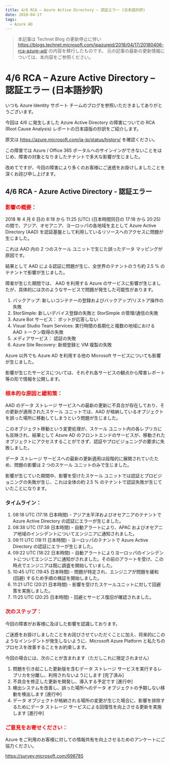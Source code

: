 ```yaml
---
title: 4/6 RCA – Azure Active Directory – 認証エラー (日本語抄訳)
date: 2018-04-17
tags:
  - Azure AD
---
```


> 本記事は Technet Blog の更新停止に伴い https://blogs.technet.microsoft.com/jpazureid/2018/04/17/20180406-rca-azure-ad/ の内容を移行したものです。
> 元の記事の最新の更新情報については、本内容をご参照ください。

# 4/6 RCA – Azure Active Directory – 認証エラー (日本語抄訳)

いつも Azure Identity サポート チームのブログを参照いただきましてありがとうございます。

今回は 4/6 に発生しました Azure Active Directory の障害についての RCA (Root Cause Analysis) レポートの日本語版の抄訳をご紹介します。

原文は https://azure.microsoft.com/ja-jp/status/history/ を確認ください。

この障害では Azure / Office 365 ポータルへのサインインができないことをはじめ、障害の対象となりましたテナントで多大な影響が生じました。

改めてですが、今回の障害により多くのお客様にご迷惑をお掛けしましたことを深くお詫び申し上げます。

## 4/6 RCA - Azure Active Directory - 認証エラー

### <span style="color: red; ">影響の概要：</span>

2018 年 4 月 6 日の 8:18 から 11:25 (UTC) (日本時間同日の 17:18 から 20:25) の間で、アジア、オセアニア、ヨーロッパの各地域を主として Azure Active Directory (AAD) を認証基盤として利用しているリソースへのアクセスに問題が生じました。

これは AAD 内の 2 つのスケール ユニットで生じた誤ったデータ マッピングが原因です。

結果として AAD による認証に問題が生じ、全世界のテナントのうち約 2.5 % のテナントで影響が生じました。

障害が生じた期間では、 AAD を利用する Azure のサービスに影響が生じましたが、具体的には次のようなサービスで問題が発生した可能性があります。

1. バックアップ: 新しいコンテナーの登録およびバックアップ/リストア操作の失敗
2. StorSimple: 新しいデバイス登録の失敗と StorSimple の管理/通信の失敗
3. Azure Bot サービス： ボットが応答しない
4. Visual Studio Team Services: 実行時間の長期化と複数の地域における AAD トークン取得の失敗
5. メディアサービス： 認証の失敗
6. Azure Site Recovery: 新規登録と VM 複製の失敗

Azure 以外でも Azure AD を利用する他の Microsoft サービスについても影響が生じました。

影響が生じたサービスについては、それぞれ各サービスの観点から障害レポート等の形で情報を公開します。

### <span style="color: red; ">根本的な原因と緩和策：</span>

AAD のデータ ストレージ サービスへの最新の更新に不具合が存在しており、その更新が適用されたスケール ユニットでは、AAD が格納しているオブジェクトを誤った場所に移動してしまうという問題が生じました。 

このオブジェクト移動という変更処理が、スケール ユニット内の各レプリカにも反映され、結果として Azure AD のフロントエンドのサービスが、移動されたオブジェクトにアクセスすることができず、認証やプロビジョニングの要求に失敗しました。 

データ ストレージ サービスへの最新の更新適用は段階的に展開されていたため、問題の影響は 2 つのスケール ユニットのみで生じました。 

影響が生じていた期間中、影響を受けたスケール ユニットでは認証とプロビジョニングの失敗が生じ、これは全体の約 2.5 % のテナントで認証失敗が生じていたことになります。

### タイムライン：

1. 08:18 UTC (17:18 日本時間) - アジア太平洋およびオセアニアのテナントで Azure Active Directory の認証にエラーが生じました。
2. 08:38 UTC (17:38 日本時間) - 自動アラートにより、APAC およびオセアニア地域のインシデントについてエンジニアに通知されました。
3. 09:11 UTC (18:11 日本時間) - ヨーロッパのテナントで Azure Active Directory の認証にエラーが生じました。
4. 09:22 UTC (18:22 日本時間) - 自動アラートによりヨーロッパのインシデントについてエンジニアに通知がされました。その前のアラートを受け、この時点でエンジニアは既に調査を開始していました。
5. 10:45 UTC (19:45 日本時間) - 問題が特定され、エンジニアが問題を緩和 (回避) するため手順の検証を開始しました。
6. 11:21 UTC (20:21 日本時間) - 影響を受けたスケールユニットに対して回避策を実施しました。
7. 11:25 UTC (20:25 日本時間) - 回避とサービス復旧が確認されました。

### <span style="color: red; ">次のステップ：</span>

今回の障害がお客様に及ぼした影響を認識しております。

ご迷惑をお掛けしましたことをお詫びさせていただくことに加え、将来的にこのようなインシデントが発生しないように、Microsoft Azure Platform と私たちのプロセスを改善することをお約束します。

今回の場合には、次のことが含まれます（ただしこれに限定されません）

1. 問題を引き起こした更新版を含むデータ ストレージ サービスを実行するレプリカを分離し、利用されないようにします [完了済み]
2. 不具合を修正した更新を開発し、導入する予定です [進行中]
3. 検出システムを改善し、誤った場所へのデータ オブジェクトの予期しない移動を検出します [進行中]
4. データ オブジェクトが格納される場所の変更が生じた場合に、影響を排除するためにデータ ストレージ サービスによる回復性を向上させる更新を実施します [進行中]

### <span style="color: red; ">ご意見をお寄せください：</span>

Azure をご利用のお客様に対しての情報共有を向上させるためのアンケートにご協力ください。

https://survey.microsoft.com/698785

